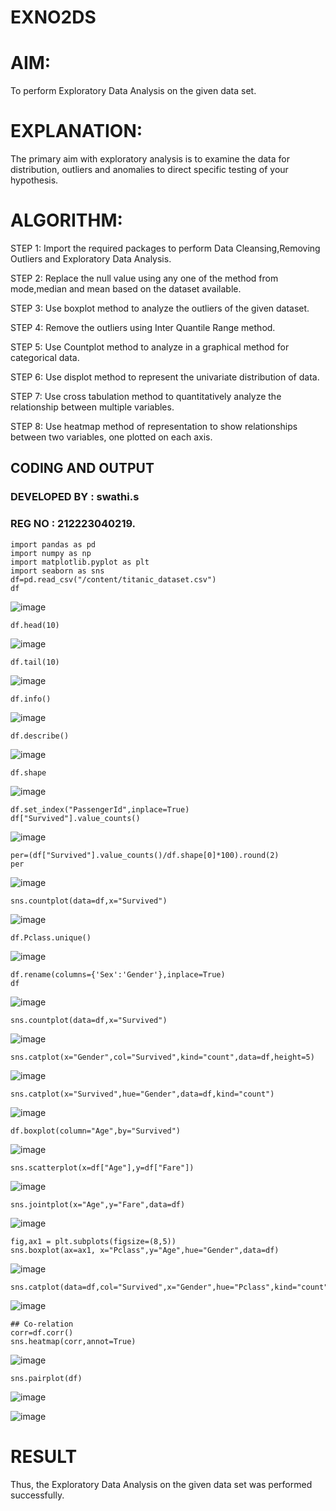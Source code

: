 # EXNO2DS
# AIM:
To perform Exploratory Data Analysis on the given data set.
      
# EXPLANATION:
  The primary aim with exploratory analysis is to examine the data for distribution, outliers and anomalies to direct specific testing of your hypothesis.
  
# ALGORITHM:
STEP 1: Import the required packages to perform Data Cleansing,Removing Outliers and Exploratory Data Analysis.

STEP 2: Replace the null value using any one of the method from mode,median and mean based on the dataset available.

STEP 3: Use boxplot method to analyze the outliers of the given dataset.

STEP 4: Remove the outliers using Inter Quantile Range method.

STEP 5: Use Countplot method to analyze in a graphical method for categorical data.

STEP 6: Use displot method to represent the univariate distribution of data.

STEP 7: Use cross tabulation method to quantitatively analyze the relationship between multiple variables.

STEP 8: Use heatmap method of representation to show relationships between two variables, one plotted on each axis.

## CODING AND OUTPUT

### DEVELOPED BY : swathi.s
### REG NO : 212223040219.


```
import pandas as pd
import numpy as np
import matplotlib.pyplot as plt
import seaborn as sns
df=pd.read_csv("/content/titanic_dataset.csv")
df
```
![image](https://github.com/user-attachments/assets/da11e46d-1fa9-4206-a096-7ca38ca93138)
```
df.head(10)
```
![image](https://github.com/user-attachments/assets/c5bdf8ac-bf0d-4dd5-a9c3-594564348ff6)
```
df.tail(10)
```
![image](https://github.com/user-attachments/assets/5a1102e2-cc2b-4715-8db8-835347ab67db)
```
df.info()
```
![image](https://github.com/user-attachments/assets/19b25e01-b764-4b6f-89e6-8fa2692a25fa)
```
df.describe()
```
![image](https://github.com/user-attachments/assets/0374a6bd-4ac4-4179-9cf5-e7ba10521154)
```
df.shape
```
![image](https://github.com/user-attachments/assets/ffa2cbde-65f4-43b4-93a2-2b59cfba58a4)
```
df.set_index("PassengerId",inplace=True)
df["Survived"].value_counts()
```
![image](https://github.com/user-attachments/assets/f7d5e877-dd40-4d5e-be50-066c9c0032bd)
```
per=(df["Survived"].value_counts()/df.shape[0]*100).round(2)
per
```
![image](https://github.com/user-attachments/assets/c06bafaa-d0fe-4d8d-824b-a70831bc82dd)
```
sns.countplot(data=df,x="Survived")
```
![image](https://github.com/user-attachments/assets/249d6127-dce2-4d0f-80b3-3ec6cd2aefdb)
```
df.Pclass.unique()
```
![image](https://github.com/user-attachments/assets/90183f2f-c6a0-4892-bdc7-9cce2dc479dc)

```
df.rename(columns={'Sex':'Gender'},inplace=True)
df
```
![image](https://github.com/user-attachments/assets/c21866e5-b2cc-4557-aed7-dafb6b224edc)
```
sns.countplot(data=df,x="Survived")
```
![image](https://github.com/user-attachments/assets/b06eb160-3887-4b8c-9563-88cfd870c05a)
```
sns.catplot(x="Gender",col="Survived",kind="count",data=df,height=5)
```
![image](https://github.com/user-attachments/assets/30d21430-55f4-42cb-924c-a13909fd8027)
```
sns.catplot(x="Survived",hue="Gender",data=df,kind="count")
```
![image](https://github.com/user-attachments/assets/c70f3e59-263d-4dd5-808c-549ff511ae3c)
```
df.boxplot(column="Age",by="Survived")
```
![image](https://github.com/user-attachments/assets/b958388f-a96e-4993-ad68-b4131cb83bcf)
```
sns.scatterplot(x=df["Age"],y=df["Fare"])
```
![image](https://github.com/user-attachments/assets/e74dcf08-fe27-41b5-9438-5d78bb711cbb)
```
sns.jointplot(x="Age",y="Fare",data=df)
```
![image](https://github.com/user-attachments/assets/04bd92ad-d0e5-4be8-a904-d935589d5b9b)

```
fig,ax1 = plt.subplots(figsize=(8,5))
sns.boxplot(ax=ax1, x="Pclass",y="Age",hue="Gender",data=df)
```
![image](https://github.com/user-attachments/assets/03485e50-90ac-4a38-a3f9-02a01be83c78)
```
sns.catplot(data=df,col="Survived",x="Gender",hue="Pclass",kind="count")
```
![image](https://github.com/user-attachments/assets/e57e79ae-65c3-410c-8c77-62dfba5b9af3)
```
## Co-relation
corr=df.corr()
sns.heatmap(corr,annot=True)
```
![image](https://github.com/user-attachments/assets/4ff74237-9ee9-4c65-98ea-4751db167a76)
```
sns.pairplot(df)
```
![image](https://github.com/user-attachments/assets/9ae10350-e571-4c05-b270-afafd56c3200)

![image](https://github.com/user-attachments/assets/49e671af-9496-473d-83b3-b48a433c23a9)

# RESULT
Thus, the Exploratory Data Analysis on the given data set was performed successfully.
